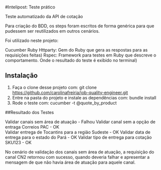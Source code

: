 #Intelipost: Teste prático
 

Teste automatizado da API de cotação

Para criação do BDD, os steps foram escritos de forma genérica para que pudessem ser reutilizados em outros cenários. 

Foi utilizado neste projeto: 

  Cucumber 
  Ruby
  Httparty: Gem do Ruby que gera as respostas para as requisições feitas)
  Rspec: Framework para testes em Ruby que descreve o comportamento. Onde o resultado do teste é exibido no terminal)


## Instalação 

1.  Faça o clone desse projeto com: git clone https://github.com/carolinafreiria/job-quality-engineer.git
2.  Entre na pasta do projeto e instale as dependências com: bundle install
3.  Rode o teste com: cucumber -t @quote_by_product

##Resultado dos Testes

Validar canais sem área de atuação - Falhou
Validar canal sem a opção de entraga Correios PAC - OK   
Validar entrega de Tocantins para a região Sudeste  - OK
Validar data de entrega para o estado do Pará - OK 
Validar tipo de entrega para cotação SKU123 - OK 

No cenário de validação dos canais sem área de atuação, a requisição do canal CN2 retornou com sucesso, quando deveria falhar e apresentar a mensagem de que não havia área de atuação para aquele canal.

